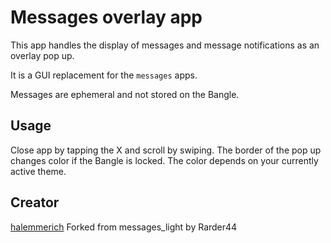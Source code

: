# Messages overlay app

This app handles the display of messages and message notifications as an overlay pop up. 

It is a GUI replacement for the `messages` apps.

Messages are ephemeral and not stored on the Bangle.

## Usage

Close app by tapping the X and scroll by swiping. The border of the pop up changes color if the Bangle is locked. The color depends on your currently active theme.

## Creator

[halemmerich](https://github.com/halemmerich)
Forked from messages_light by Rarder44

